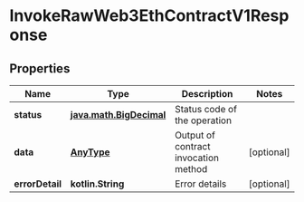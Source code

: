 
# InvokeRawWeb3EthContractV1Response

## Properties
Name | Type | Description | Notes
------------ | ------------- | ------------- | -------------
**status** | [**java.math.BigDecimal**](java.math.BigDecimal.md) | Status code of the operation | 
**data** | [**AnyType**](.md) | Output of contract invocation method |  [optional]
**errorDetail** | **kotlin.String** | Error details |  [optional]




